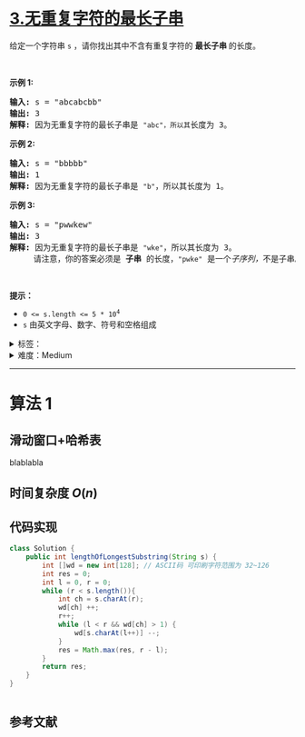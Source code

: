 # [3.无重复字符的最长子串](https://leetcode.cn/problems/longest-substring-without-repeating-characters/)

<p>给定一个字符串 <code>s</code> ，请你找出其中不含有重复字符的&nbsp;<strong>最长子串&nbsp;</strong>的长度。</p>

<p>&nbsp;</p>

<p><strong>示例&nbsp;1:</strong></p>

<pre>
<strong>输入: </strong>s = "abcabcbb"
<strong>输出: </strong>3
<strong>解释:</strong> 因为无重复字符的最长子串是 <code>"abc"，所以其</code>长度为 3。
</pre>

<p><strong>示例 2:</strong></p>

<pre>
<strong>输入: </strong>s = "bbbbb"
<strong>输出: </strong>1
<strong>解释: </strong>因为无重复字符的最长子串是 <code>"b"</code>，所以其长度为 1。
</pre>

<p><strong>示例 3:</strong></p>

<pre>
<strong>输入: </strong>s = "pwwkew"
<strong>输出: </strong>3
<strong>解释: </strong>因为无重复字符的最长子串是&nbsp;<code>"wke"</code>，所以其长度为 3。
&nbsp;    请注意，你的答案必须是 <strong>子串 </strong>的长度，<code>"pwke"</code>&nbsp;是一个<em>子序列，</em>不是子串。
</pre>

<p>&nbsp;</p>

<p><strong>提示：</strong></p>

<ul>
	<li><code>0 &lt;= s.length &lt;= 5 * 10<sup>4</sup></code></li>
	<li><code>s</code>&nbsp;由英文字母、数字、符号和空格组成</li>
</ul>

<details>
<summary>标签：</summary>
['哈希表', '字符串', '滑动窗口']
</details>

<details>
<summary>难度：Medium</summary>
喜欢：7932
</details>

---

# 算法 1

## 滑动窗口+哈希表

blablabla

## 时间复杂度 $O(n)$

## 代码实现

```java []
class Solution {
    public int lengthOfLongestSubstring(String s) {
        int []wd = new int[128]; // ASCII码 可印刷字符范围为 32~126
        int res = 0;
        int l = 0, r = 0;
        while (r < s.length()){
            int ch = s.charAt(r);
            wd[ch] ++;
            r++;
            while (l < r && wd[ch] > 1) {
                wd[s.charAt(l++)] --;
            }
            res = Math.max(res, r - l);
        }
        return res;
    }
}
```

```cpp []

```

## 参考文献
